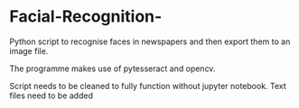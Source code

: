 # Facial-Recognition-
Python script to recognise faces in newspapers and then export them to an image file.

The programme makes use of pytesseract and opencv.

Script needs to be cleaned to fully function without jupyter notebook. Text files need to be added 
